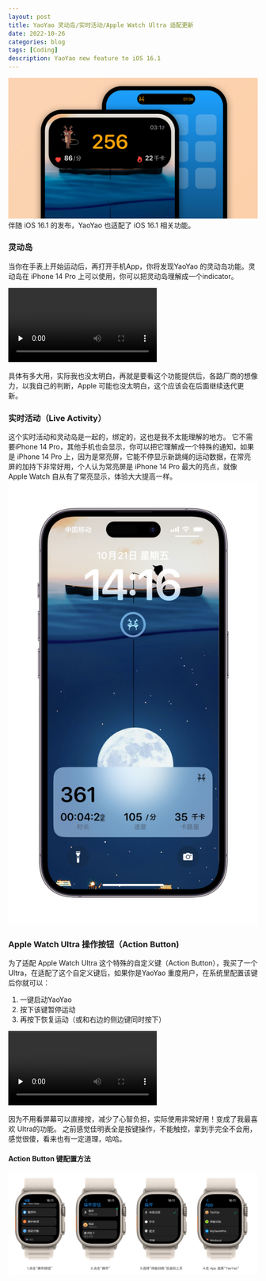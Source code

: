 ```yaml
---
layout: post
title: YaoYao 灵动岛/实时活动/Apple Watch Ultra 适配更新
date: 2022-10-26
categories: blog
tags: [Coding]
description: YaoYao new feature to iOS 16.1
---
```


![live activity](/img/post/221026/live_banner.jpg)
伴随 iOS 16.1 的发布，YaoYao 也适配了 iOS 16.1 相关功能。

### 灵动岛
当你在手表上开始运动后，再打开手机App，你将发现YaoYao 的灵动岛功能。灵动岛在 iPhone 14 Pro 上可以使用，你可以把灵动岛理解成一个indicator。

<video id="video" controls="" preload="none">
      <source id="mp4" src="/img/post/221026/island.mp4" type="video/mp4">
      <p>Your user agent does not support the HTML5 Video element.</p>
    </video>

具体有多大用，实际我也没太明白，再就是要看这个功能提供后，各路厂商的想像力，以我自己的判断，Apple 可能也没太明白，这个应该会在后面继续迭代更新。

### 实时活动（Live Activity）
这个实时活动和灵动岛是一起的，绑定的，这也是我不太能理解的地方。
它不需要iPhone 14 Pro，其他手机也会显示，你可以把它理解成一个特殊的通知，如果是 iPhone 14 Pro 上，因为是常亮屏，它能不停显示新跳绳的运动数据，在常亮屏的加持下非常好用，个人认为常亮屏是 iPhone 14 Pro 最大的亮点，就像 Apple Watch 自从有了常亮显示，体验大大提高一样。
![live activity](/img/post/221026/live_activity.jpg)

### Apple Watch Ultra 操作按钮（Action Button)
为了适配 Apple Watch Ultra 这个特殊的自定义键（Action Button），我买了一个 Ultra，在适配了这个自定义键后，如果你是YaoYao 重度用户，在系统里配置该键后你就可以：
1. 一键启动YaoYao
2. 按下该键暂停运动
3. 再按下恢复运动（或和右边的侧边键同时按下）

<video id="video" controls="" preload="none">
      <source id="mp4" src="/img/post/221026/actionbutton.mp4" type="video/mp4">
      <p>Your user agent does not support the HTML5 Video element.</p>
    </video>

因为不用看屏幕可以直接按，减少了心智负担，实际使用非常好用！变成了我最喜欢 Ultra的功能。
之前感觉佳明表全是按键操作，不能触控，拿到手完全不会用，感觉很傻，看来也有一定道理，哈哈。

#### Action Button 键配置方法

![action button](/img/post/221026/actionbutton.png)

